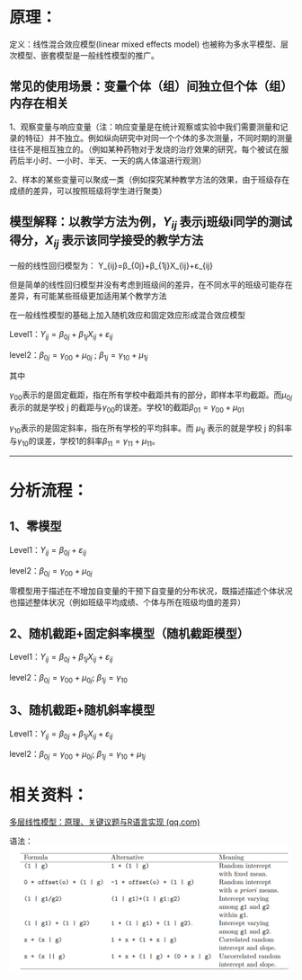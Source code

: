 # 原理：

定义：线性混合效应模型(linear mixed effects model) 也被称为多水平模型、层次模型、嵌套模型是一般线性模型的推广。

## 常见的使用场景：变量个体（组）间独立但个体（组）内存在相关

1、观察变量与响应变量（注：响应变量是在统计观察或实验中我们需要测量和记录的特征）并不独立。例如纵向研究中对同一个个体的多次测量，不同时期的测量往往不是相互独立的。（例如某种药物对于发烧的治疗效果的研究，每个被试在服药后半小时、一小时、半天、一天的病人体温进行观测）

2、样本的某些变量可以聚成一类（例如探究某种教学方法的效果，由于班级存在成绩的差异，可以按照班级将学生进行聚类）

## 模型解释：以教学方法为例，$Y_{ij}$ 表示j班级i同学的测试得分，$X_{ij}$ 表示该同学接受的教学方法

一般的线性回归模型为：  Y_{ij}=β_{0j}+β_{1j}X_{ij}+ε_{ij}

但是简单的线性回归模型并没有考虑到班级间的差异，在不同水平的班级可能存在差异，有可能某些班级更加适用某个教学方法

在一般线性模型的基础上加入随机效应和固定效应形成混合效应模型

Level1：$Y_{ij}=β_{0j}+β_{1j}X_{ij}+ε_{ij}$

level2：$β_{0j}=γ_{00}+μ_{0j}$  ; $β_{1j}=γ_{10}+μ_{1j}$​

其中

$γ_{00}$表示的是固定截距，指在所有学校中截距共有的部分，即样本平均截距。而$μ_{0j}$表示的就是学校 j 的截距与$γ_{00}$的误差。学校1的截距$β_{01}=γ_{00} + μ_{01}$

$γ_{10}$表示的是固定斜率，指在所有学校的平均斜率。而 $μ_{1j}$ 表示的就是学校 j 的斜率与$γ_{10}$的误差，学校1的斜率$β_{11}=γ_{11} + μ_{11}$。


-----
# 分析流程：

## 1、零模型

Level1：$Y_{ij}=β_{0j}+ε_{ij}$

level2：​$β_{0j}=γ_{00}+μ_{0j}$

零模型用于描述在不增加自变量的干预下自变量的分布状况，既描述描述个体状况也描述整体状况（例如班级平均成绩、个体与所在班级均值的差异）

## 2、随机截距+固定斜率模型（随机截距模型）

Level1：​$Y_{ij}=β_{0j}+β_{1j}X_{ij}+ε_{ij}$​

level2：​​$β_{0j}=γ_{00}+μ_{0j}$​​ ; ​$β_{1j}=γ_{10}$​​

## 3、随机截距+随机斜率模型

Level1：​$Y_{ij}=β_{0j}+β_{1j}X_{ij}+ε_{ij}$​

level2：​​$β_{0j}=γ_{00}+μ_{0j}$​​ ; ​$β_{1j}=γ_{10}+μ_{1j}$​​

# 相关资料：

<a href="https://mp.weixin.qq.com/s/hMsf0_2TzhtDuRFKR6aBkg">多层线性模型：原理、关键议题与R语言实现 (qq.com)</a>

语法：
![image](%E8%AF%AD%E6%B3%95.png)
